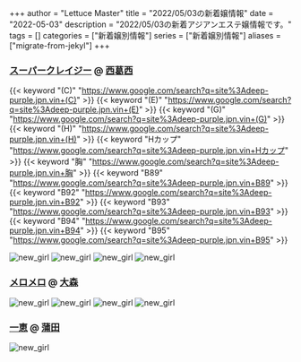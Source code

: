 +++
author = "Lettuce Master"
title = "2022/05/03の新着嬢情報"
date = "2022-05-03"
description = "2022/05/03の新着アジアンエステ嬢情報です。"
tags = []
categories = ["新着嬢別情報"]
series = ["新着嬢別情報"]
aliases = ["migrate-from-jekyl"]
+++
### [スーパークレイジー](https://deep-purple.jpn.vin/) @ [西葛西](/post/nishikasai)
{{< keyword "(C)" "https://www.google.com/search?q=site%3Adeep-purple.jpn.vin+(C)" >}} {{< keyword "(E)" "https://www.google.com/search?q=site%3Adeep-purple.jpn.vin+(E)" >}} {{< keyword "(G)" "https://www.google.com/search?q=site%3Adeep-purple.jpn.vin+(G)" >}} {{< keyword "(H)" "https://www.google.com/search?q=site%3Adeep-purple.jpn.vin+(H)" >}} {{< keyword "Hカップ" "https://www.google.com/search?q=site%3Adeep-purple.jpn.vin+Hカップ" >}} {{< keyword "胸" "https://www.google.com/search?q=site%3Adeep-purple.jpn.vin+胸" >}} {{< keyword "B89" "https://www.google.com/search?q=site%3Adeep-purple.jpn.vin+B89" >}} {{< keyword "B92" "https://www.google.com/search?q=site%3Adeep-purple.jpn.vin+B92" >}} {{< keyword "B93" "https://www.google.com/search?q=site%3Adeep-purple.jpn.vin+B93" >}} {{< keyword "B94" "https://www.google.com/search?q=site%3Adeep-purple.jpn.vin+B94" >}} {{< keyword "B95" "https://www.google.com/search?q=site%3Adeep-purple.jpn.vin+B95" >}} 

![new_girl](https://deep-purple.jpn.vin/photos/sites/34/2022/04/202204081709401.jpg_300X450.jpg)
![new_girl](https://deep-purple.jpn.vin/photos/sites/34/2022/05/2022050200542598.jpg_300X450.jpg)
![new_girl](https://deep-purple.jpn.vin/photos/sites/34/2022/05/2022050201061580.jpg_300X450.jpg)
![new_girl](https://deep-purple.jpn.vin/photos/sites/34/2022/05/202205030038575.jpg_300X450.jpg)
### [メロメロ](http://on.mznab.com/) @ [大森](/post/omori)


![new_girl](https://i.imgur.com/kf3cg39.jpeg)
![new_girl](https://i.imgur.com/CcUz0ID.jpeg)
![new_girl](https://i.imgur.com/wz8d7dz.jpeg)
![new_girl](https://i.imgur.com/PEvEsUz.jpeg)
### [一恵](http://kazue.me-es.com/) @ [蒲田](/post/kamata)


![new_girl](https://i.imgur.com/HCCtyAs.jpeg)

